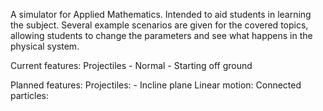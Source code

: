 A simulator for Applied Mathematics.
Intended to aid students in learning the subject.
Several example scenarios are given for the covered topics, allowing students to change the parameters and see what happens in the physical system.

Current features:
	Projectiles
		- Normal
		- Starting off ground
		
Planned features:
	Projectiles:
		- Incline plane
	Linear motion:
	Connected particles: